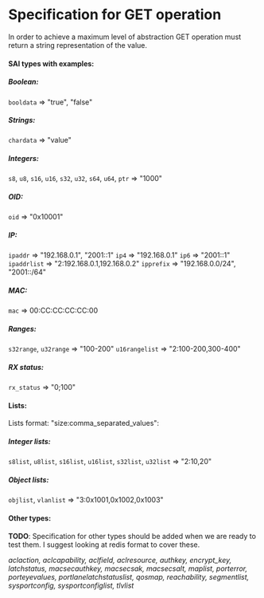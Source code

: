 # Specification for GET operation

In order to achieve a maximum level of abstraction GET operation must return a string representation of the value.

#### SAI types  with examples:

##### Boolean:

`booldata` => "true", "false"

##### Strings:

`chardata` => "value"

##### Integers:
`s8`, `u8`, `s16`, `u16`, `s32`, `u32`, `s64`, `u64`, `ptr` => "1000"

##### OID:
`oid` => "0x10001"

##### IP:
`ipaddr` => "192.168.0.1", "2001::1"
`ip4` => "192.168.0.1"
`ip6` => "2001::1"
`ipaddrlist` => "2:192.168.0.1,192.168.0.2"
`ipprefix` => "192.168.0.0/24", "2001::/64"

##### MAC:

`mac` => 00:CC:CC:CC:CC:00

##### Ranges:

`s32range`, `u32range` => "100-200"
`u16rangelist` => "2:100-200,300-400"

##### RX status:

`rx_status` => "0;100"

#### Lists:

Lists format: "size:comma_separated_values":

##### Integer lists:

`s8list`, `u8list`, `s16list`, `u16list`, `s32list`, `u32list` => "2:10,20"

##### Object lists:

`objlist`, `vlanlist` => "3:0x1001,0x1002,0x1003"

#### Other types:

**TODO**: Specification for other types should be added when we are ready to test them. I suggest looking at redis format to cover these.

_aclaction, aclcapability, aclfield, aclresource, authkey, encrypt_key, latchstatus, macsecauthkey, macsecsak, macsecsalt, maplist, porterror, porteyevalues, portlanelatchstatuslist, qosmap, reachability, segmentlist, sysportconfig, sysportconfiglist, tlvlist_


